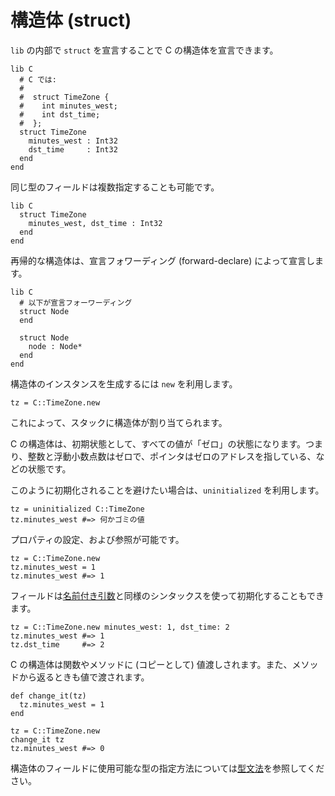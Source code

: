 # 構造体 (struct)

`lib` の内部で `struct` を宣言することで C の構造体を宣言できます。

```crystal
lib C
  # C では:
  #
  #  struct TimeZone {
  #    int minutes_west;
  #    int dst_time;
  #  };
  struct TimeZone
    minutes_west : Int32
    dst_time     : Int32
  end
end
```

同じ型のフィールドは複数指定することも可能です。

```crystal
lib C
  struct TimeZone
    minutes_west, dst_time : Int32
  end
end
```

再帰的な構造体は、宣言フォワーディング (forward-declare) によって宣言します。

```crystal
lib C
  # 以下が宣言フォーワーディング
  struct Node
  end

  struct Node
    node : Node*
  end
end
```

構造体のインスタンスを生成するには `new` を利用します。

```crystal
tz = C::TimeZone.new
```

これによって、スタックに構造体が割り当てられます。

C の構造体は、初期状態として、すべての値が「ゼロ」の状態になります。つまり、整数と浮動小数点数はゼロで、ポインタはゼロのアドレスを指している、などの状態です。

このように初期化されることを避けたい場合は、`uninitialized` を利用します。

```crystal
tz = uninitialized C::TimeZone
tz.minutes_west #=> 何かゴミの値
```

プロパティの設定、および参照が可能です。

```crystal
tz = C::TimeZone.new
tz.minutes_west = 1
tz.minutes_west #=> 1
```

フィールドは[名前付き引数](../default_and_named_arguments.html)と同様のシンタックスを使って初期化することもできます。

```crystal
tz = C::TimeZone.new minutes_west: 1, dst_time: 2
tz.minutes_west #=> 1
tz.dst_time     #=> 2
```

C の構造体は関数やメソッドに (コピーとして) 値渡しされます。また、メソッドから返るときも値で渡されます。

```crystal
def change_it(tz)
  tz.minutes_west = 1
end

tz = C::TimeZone.new
change_it tz
tz.minutes_west #=> 0
```

構造体のフィールドに使用可能な型の指定方法については[型文法](../type_grammar.html)を参照してください。
